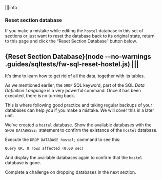 |||info
### Reset section database
If you make a mistake while editing the `hostel` database in this set of sections or just want to reset the database back to its original state, return to this page and click the “Reset Section Database” button below.

{Reset Section Database}(node --no-warnings .guides/sqltests/fw-sql-reset-hostel.js)
|||
---

It's time to learn how to get rid of all the data, together with its tables. 

As we mentioned earlier, the `DROP` SQL keyword, part of the SQL _Data Definition Language_ is a very powerful command. Once it has been executed, there is no turning back. 

This is where following good practice and taking regular backups of your databases can help you if you make a mistake. We will cover this in a later unit.

We've created a `hostel` database. 
Show the available databases with the `SHOW DATABASES;` statement to confirm the existance of the `hostel` database.

Execute the `DROP DATABASE hostel;` command to see this:

```
Query OK, 0 rows affected (0.00 sec)
```

And display the available databases again to confirm that the `hostel` database is gone.

Complete a challenge on dropping databases in the next section.
